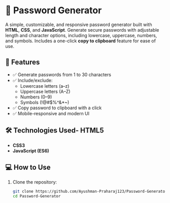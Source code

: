 # 🔐 Password Generator
A simple, customizable, and responsive password generator built with **HTML**, **CSS**, and **JavaScript**.
Generate secure passwords with adjustable length and character options, including lowercase, uppercase, numbers, and symbols. Includes a one-click **copy to clipboard** feature for ease of use.
## 🚀 Features

- ✅ Generate passwords from 1 to 30 characters
- ✅ Include/exclude:
  - Lowercase letters (a–z)
  - Uppercase letters (A–Z)
  - Numbers (0–9)
  - Symbols (!@#$%^&*~)
- ✅ Copy password to clipboard with a click
- ✅ Mobile-responsive and modern UI
## 🛠 Technologies Used- **HTML5**
- **CSS3**
- **JavaScript (ES6)**

## 💻 How to Use
1. Clone the repository:
   ```bash
   git clone https://github.com/Ayushman-Praharaj123/Password-Generator.git
   cd Password-Generator
